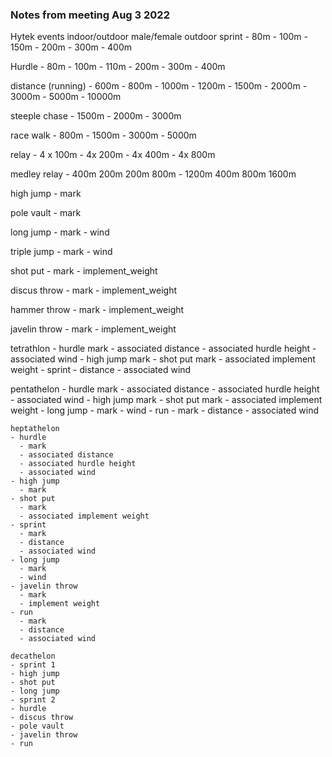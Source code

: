### Notes from meeting Aug 3 2022

Hytek
  events
    indoor/outdoor
    male/female
  outdoor
   sprint
    - 80m
    - 100m
    - 150m
    - 200m
    - 300m
    - 400m

   Hurdle
    - 80m 
    - 100m
    - 110m
    - 200m
    - 300m
    - 400m
  
  distance (running)
    - 600m
    - 800m
    - 1000m
    - 1200m
    - 1500m
    - 2000m
    - 3000m
    - 5000m
    - 10000m
    
  steeple chase
    - 1500m
    - 2000m
    - 3000m
    
  race walk
    - 800m
    - 1500m
    - 3000m
    - 5000m
  
  relay
    - 4 x 100m
    - 4x 200m
    - 4x 400m
    - 4x 800m
  
  medley relay
    - 400m 200m 200m 800m
    - 1200m 400m 800m 1600m
  
  high jump
    - mark
    
  pole vault
    - mark
  
  long jump
    - mark
    - wind
  
  triple jump
    - mark
    - wind
  
  shot put
    - mark
    - implement_weight
    
  discus throw
    - mark
    - implement_weight
  
  hammer throw
    - mark
    - implement_weight
  
  javelin throw
    - mark
    - implement_weight
  
  tetrathlon
    - hurdle mark
      - associated distance
      - associated hurdle height
      - associated wind
    - high jump mark
    - shot put mark
      - associated implement weight
    - sprint
      - distance
      - associated wind
      
   pentathelon
    - hurdle mark
      - associated distance
      - associated hurdle height
      - associated wind
    - high jump mark
    - shot put mark
      - associated implement weight
    - long jump
      - mark
      - wind
    - run
      - mark
      - distance
      - associated wind
      
    heptathelon
    - hurdle 
      - mark
      - associated distance
      - associated hurdle height
      - associated wind
    - high jump
      - mark
    - shot put
      - mark
      - associated implement weight
    - sprint
      - mark
      - distance
      - associated wind
    - long jump
      - mark
      - wind
    - javelin throw
      - mark
      - implement weight
    - run
      - mark
      - distance
      - associated wind
    
    decathelon
    - sprint 1
    - high jump
    - shot put
    - long jump
    - sprint 2
    - hurdle
    - discus throw
    - pole vault
    - javelin throw
    - run
    
    
